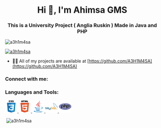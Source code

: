 <h1 align="center">Hi 👋, I'm Ahimsa GMS</h1>
<h3 align="center">This is a University Project ( Anglia Ruskin ) Made in Java and PHP</h3>

<p align="left"> <img src="https://komarev.com/ghpvc/?username=a3h1m4sa&label=Profile%20views&color=0e75b6&style=flat" alt="a3h1m4sa" /> </p>

<p align="left"> <a href="https://github.com/ryo-ma/github-profile-trophy"><img src="https://github-profile-trophy.vercel.app/?username=a3h1m4sa" alt="a3h1m4sa" /></a> </p>

- 👨‍💻 All of my projects are available at [https://github.com/A3H1M4SA](https://github.com/A3H1M4SA)

<h3 align="left">Connect with me:</h3>
<p align="left">
</p>

<h3 align="left">Languages and Tools:</h3>
<p align="left"> <a href="https://www.w3schools.com/css/" target="_blank" rel="noreferrer"> <img src="https://raw.githubusercontent.com/devicons/devicon/master/icons/css3/css3-original-wordmark.svg" alt="css3" width="40" height="40"/> </a> <a href="https://www.w3.org/html/" target="_blank" rel="noreferrer"> <img src="https://raw.githubusercontent.com/devicons/devicon/master/icons/html5/html5-original-wordmark.svg" alt="html5" width="40" height="40"/> </a> <a href="https://www.java.com" target="_blank" rel="noreferrer"> <img src="https://raw.githubusercontent.com/devicons/devicon/master/icons/java/java-original.svg" alt="java" width="40" height="40"/> </a> <a href="https://www.mysql.com/" target="_blank" rel="noreferrer"> <img src="https://raw.githubusercontent.com/devicons/devicon/master/icons/mysql/mysql-original-wordmark.svg" alt="mysql" width="40" height="40"/> </a> <a href="https://www.php.net" target="_blank" rel="noreferrer"> <img src="https://raw.githubusercontent.com/devicons/devicon/master/icons/php/php-original.svg" alt="php" width="40" height="40"/> </a> </p>

<p>&nbsp;<img align="center" src="https://github-readme-stats.vercel.app/api?username=a3h1m4sa&show_icons=true&locale=en" alt="a3h1m4sa" /></p>
